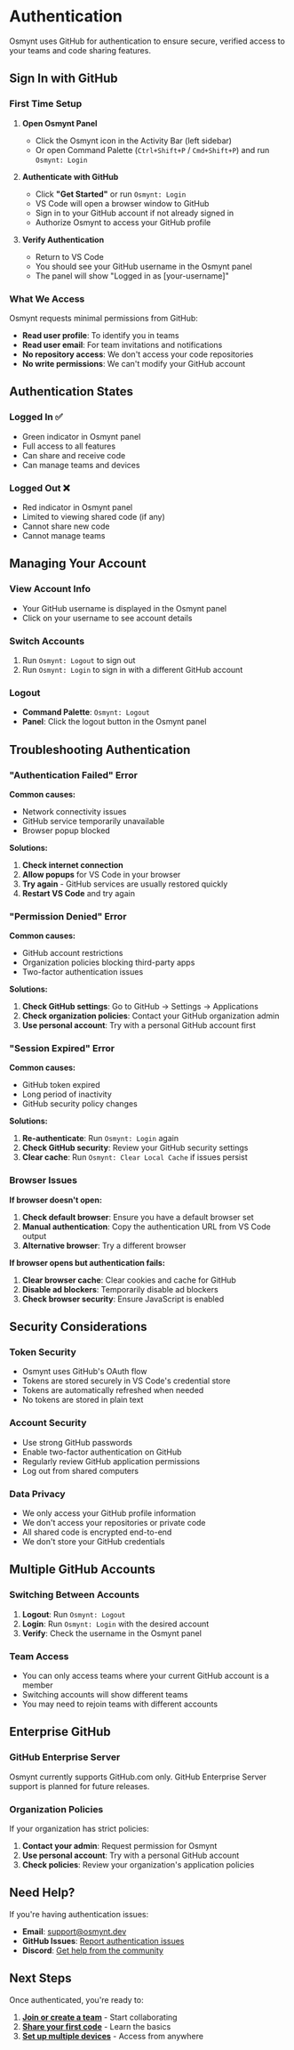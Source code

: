 # Authentication

Osmynt uses GitHub for authentication to ensure secure, verified access to your teams and code sharing features.

## Sign In with GitHub

### First Time Setup

1. **Open Osmynt Panel**
   - Click the Osmynt icon in the Activity Bar (left sidebar)
   - Or open Command Palette (`Ctrl+Shift+P` / `Cmd+Shift+P`) and run `Osmynt: Login`

2. **Authenticate with GitHub**
   - Click **"Get Started"** or run `Osmynt: Login`
   - VS Code will open a browser window to GitHub
   - Sign in to your GitHub account if not already signed in
   - Authorize Osmynt to access your GitHub profile

3. **Verify Authentication**
   - Return to VS Code
   - You should see your GitHub username in the Osmynt panel
   - The panel will show "Logged in as [your-username]"

### What We Access

Osmynt requests minimal permissions from GitHub:

- **Read user profile**: To identify you in teams
- **Read user email**: For team invitations and notifications
- **No repository access**: We don't access your code repositories
- **No write permissions**: We can't modify your GitHub account

## Authentication States

### Logged In ✅

- Green indicator in Osmynt panel
- Full access to all features
- Can share and receive code
- Can manage teams and devices

### Logged Out ❌

- Red indicator in Osmynt panel
- Limited to viewing shared code (if any)
- Cannot share new code
- Cannot manage teams

## Managing Your Account

### View Account Info

- Your GitHub username is displayed in the Osmynt panel
- Click on your username to see account details

### Switch Accounts

1. Run `Osmynt: Logout` to sign out
2. Run `Osmynt: Login` to sign in with a different GitHub account

### Logout

- **Command Palette**: `Osmynt: Logout`
- **Panel**: Click the logout button in the Osmynt panel

## Troubleshooting Authentication

### "Authentication Failed" Error

**Common causes:**

- Network connectivity issues
- GitHub service temporarily unavailable
- Browser popup blocked

**Solutions:**

1. **Check internet connection**
2. **Allow popups** for VS Code in your browser
3. **Try again** - GitHub services are usually restored quickly
4. **Restart VS Code** and try again

### "Permission Denied" Error

**Common causes:**

- GitHub account restrictions
- Organization policies blocking third-party apps
- Two-factor authentication issues

**Solutions:**

1. **Check GitHub settings**: Go to GitHub → Settings → Applications
2. **Check organization policies**: Contact your GitHub organization admin
3. **Use personal account**: Try with a personal GitHub account first

### "Session Expired" Error

**Common causes:**

- GitHub token expired
- Long period of inactivity
- GitHub security policy changes

**Solutions:**

1. **Re-authenticate**: Run `Osmynt: Login` again
2. **Check GitHub security**: Review your GitHub security settings
3. **Clear cache**: Run `Osmynt: Clear Local Cache` if issues persist

### Browser Issues

**If browser doesn't open:**

1. **Check default browser**: Ensure you have a default browser set
2. **Manual authentication**: Copy the authentication URL from VS Code output
3. **Alternative browser**: Try a different browser

**If browser opens but authentication fails:**

1. **Clear browser cache**: Clear cookies and cache for GitHub
2. **Disable ad blockers**: Temporarily disable ad blockers
3. **Check browser security**: Ensure JavaScript is enabled

## Security Considerations

### Token Security

- Osmynt uses GitHub's OAuth flow
- Tokens are stored securely in VS Code's credential store
- Tokens are automatically refreshed when needed
- No tokens are stored in plain text

### Account Security

- Use strong GitHub passwords
- Enable two-factor authentication on GitHub
- Regularly review GitHub application permissions
- Log out from shared computers

### Data Privacy

- We only access your GitHub profile information
- We don't access your repositories or private code
- All shared code is encrypted end-to-end
- We don't store your GitHub credentials

## Multiple GitHub Accounts

### Switching Between Accounts

1. **Logout**: Run `Osmynt: Logout`
2. **Login**: Run `Osmynt: Login` with the desired account
3. **Verify**: Check the username in the Osmynt panel

### Team Access

- You can only access teams where your current GitHub account is a member
- Switching accounts will show different teams
- You may need to rejoin teams with different accounts

## Enterprise GitHub

### GitHub Enterprise Server

Osmynt currently supports GitHub.com only. GitHub Enterprise Server support is planned for future releases.

### Organization Policies

If your organization has strict policies:

1. **Contact your admin**: Request permission for Osmynt
2. **Use personal account**: Try with a personal GitHub account
3. **Check policies**: Review your organization's application policies

## Need Help?

If you're having authentication issues:

- **Email**: [support@osmynt.dev](mailto:support@osmynt.dev)
- **GitHub Issues**: [Report authentication issues](https://github.com/moeen-mahmud/osmynt/issues)
- **Discord**: [Get help from the community](https://discord.gg/osmynt)

## Next Steps

Once authenticated, you're ready to:

1. **[Join or create a team](getting-started/teams)** - Start collaborating
2. **[Share your first code](getting-started/first-share)** - Learn the basics
3. **[Set up multiple devices](features/device-management)** - Access from anywhere
